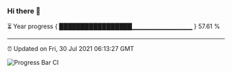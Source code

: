 ### Hi there 👋

⏳ Year progress { █████████████████▁▁▁▁▁▁▁▁▁▁▁▁▁ } 57.61 %

---

⏰ Updated on Fri, 30 Jul 2021 06:13:27 GMT

![Progress Bar CI](https://github.com/liununu/liununu/workflows/Progress%20Bar%20CI/badge.svg)
